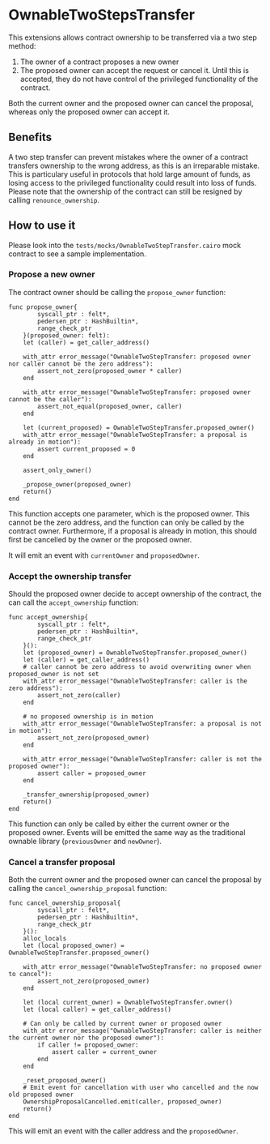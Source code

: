 # OwnableTwoStepsTransfer

This extensions allows contract ownership to be transferred via a two step method:

1. The owner of a contract proposes a new owner 
2. The proposed owner can accept the request or cancel it. Until this is accepted, they do not have control of the privileged functionality of the contract.

Both the current owner and the proposed owner can cancel the proposal, whereas only the proposed owner can accept it. 

## Benefits

A two step transfer can prevent mistakes where the owner of a contract transfers ownership to the wrong address, as this is an irreparable mistake. This is particulary useful in protocols that hold large amount of funds, as losing access to the privileged functionality could result into loss of funds. 
Please note that the ownership of the contract can still be resigned by calling `renounce_ownership`. 

## How to use it 

Please look into the `tests/mocks/OwnableTwoStepTransfer.cairo` mock contract to see a sample implementation. 

### Propose a new owner 

The contract owner should be calling the `propose_owner` function:

```
func propose_owner{
        syscall_ptr : felt*,
        pedersen_ptr : HashBuiltin*,
        range_check_ptr
    }(proposed_owner: felt):
    let (caller) = get_caller_address()

    with_attr error_message("OwnableTwoStepTransfer: proposed owner nor caller cannot be the zero address"):
        assert_not_zero(proposed_owner * caller)
    end
    
    with_attr error_message("OwnableTwoStepTransfer: proposed owner cannot be the caller"):
        assert_not_equal(proposed_owner, caller)
    end 

    let (current_proposed) = OwnableTwoStepTransfer.proposed_owner()
    with_attr error_message("OwnableTwoStepTransfer: a proposal is already in motion"):
        assert current_proposed = 0
    end  

    assert_only_owner()

    _propose_owner(proposed_owner)
    return()
end
```

This function accepts one parameter, which is the proposed owner. This cannot be the zero address, and the function can only be called by the contract owner. Furthermore, if a proposal is already in motion, this should first be cancelled by the owner or the proposed owner.

It will emit an event with `currentOwner` and `proposedOwner`.

### Accept the ownership transfer

Should the proposed owner decide to accept ownership of the contract, the can call the `accept_ownership` function:

```
func accept_ownership{
        syscall_ptr : felt*,
        pedersen_ptr : HashBuiltin*,
        range_check_ptr
    }():
    let (proposed_owner) = OwnableTwoStepTransfer.proposed_owner()
    let (caller) = get_caller_address()
    # caller cannot be zero address to avoid overwriting owner when proposed_owner is not set
    with_attr error_message("OwnableTwoStepTransfer: caller is the zero address"):
        assert_not_zero(caller)
    end

    # no proposed ownership is in motion 
    with_attr error_message("OwnableTwoStepTransfer: a proposal is not in motion"):
        assert_not_zero(proposed_owner)
    end 

    with_attr error_message("OwnableTwoStepTransfer: caller is not the proposed owner"):
        assert caller = proposed_owner
    end

    _transfer_ownership(proposed_owner)
    return()
end
```

This function can only be called by either the current owner or the proposed owner. Events will be emitted the same way as the traditional ownable library (`previousOwner` and `newOwner`).

### Cancel a transfer proposal

Both the current owner and the proposed owner can cancel the proposal by calling the `cancel_ownership_proposal` function:

```
func cancel_ownership_proposal{
        syscall_ptr : felt*,
        pedersen_ptr : HashBuiltin*,
        range_check_ptr
    }():
    alloc_locals
    let (local proposed_owner) = OwnableTwoStepTransfer.proposed_owner()

    with_attr error_message("OwnableTwoStepTransfer: no proposed owner to cancel"):
        assert_not_zero(proposed_owner)
    end

    let (local current_owner) = OwnableTwoStepTransfer.owner()
    let (local caller) = get_caller_address()

    # Can only be called by current owner or proposed owner
    with_attr error_message("OwnableTwoStepTransfer: caller is neither the current owner nor the proposed owner"):
        if caller != proposed_owner:
            assert caller = current_owner
        end
    end

    _reset_proposed_owner()
    # Emit event for cancellation with user who cancelled and the now old proposed owner
    OwnershipProposalCancelled.emit(caller, proposed_owner)
    return()
end
```

This will emit an event with the caller address and the `proposedOwner`.

